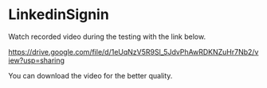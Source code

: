 # LinkedinSignin
Watch recorded video during the testing with the link below.

https://drive.google.com/file/d/1eUqNzV5R9Sl_5JdvPhAwRDKNZuHr7Nb2/view?usp=sharing

You can download the video for the better quality.


